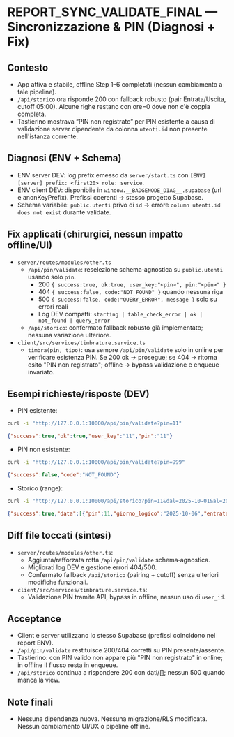 # REPORT_SYNC_VALIDATE_FINAL — Sincronizzazione & PIN (Diagnosi + Fix)

## Contesto
- App attiva e stabile, offline Step 1–6 completati (nessun cambiamento a tale pipeline).
- `/api/storico` ora risponde 200 con fallback robusto (pair Entrata/Uscita, cutoff 05:00). Alcune righe restano con ore=0 dove non c'è coppia completa.
- Tastierino mostrava “PIN non registrato” per PIN esistente a causa di validazione server dipendente da colonna `utenti.id` non presente nell'istanza corrente.

## Diagnosi (ENV + Schema)
- ENV server DEV: log prefix emesso da `server/start.ts` con `[ENV][server] prefix: <first20> role: service`.
- ENV client DEV: disponibile in `window.__BADGENODE_DIAG__.supabase` (url e anonKeyPrefix). Prefissi coerenti → stesso progetto Supabase.
- Schema variabile: `public.utenti` privo di `id` → errore `column utenti.id does not exist` durante validate.

## Fix applicati (chirurgici, nessun impatto offline/UI)
- `server/routes/modules/other.ts`
  - `/api/pin/validate`: reselezione schema‑agnostica su `public.utenti` usando solo `pin`.
    - 200 `{ success:true, ok:true, user_key:"<pin>", pin:"<pin>" }`
    - 404 `{ success:false, code:"NOT_FOUND" }` quando nessuna riga
    - 500 `{ success:false, code:"QUERY_ERROR", message }` solo su errori reali
    - Log DEV compatti: `starting | table_check_error | ok | not_found | query_error`
  - `/api/storico`: confermato fallback robusto già implementato; nessuna variazione ulteriore.
- `client/src/services/timbrature.service.ts`
  - `timbra(pin, tipo)`: usa sempre `/api/pin/validate` solo in online per verificare esistenza PIN. Se 200 ok → prosegue; se 404 → ritorna esito "PIN non registrato"; offline → bypass validazione e enqueue invariato.

## Esempi richieste/risposte (DEV)
- PIN esistente:
```bash
curl -i "http://127.0.0.1:10000/api/pin/validate?pin=11"
```
```json
{"success":true,"ok":true,"user_key":"11","pin":"11"}
```
- PIN non esistente:
```bash
curl -i "http://127.0.0.1:10000/api/pin/validate?pin=999"
```
```json
{"success":false,"code":"NOT_FOUND"}
```
- Storico (range):
```bash
curl -i "http://127.0.0.1:10000/api/storico?pin=11&dal=2025-10-01&al=2025-10-31"
```
```json
{"success":true,"data":[{"pin":11,"giorno_logico":"2025-10-06","entrata":"10:02:00","uscita":null,"ore":0,"extra":0,"nome":"","cognome":"","ore_contrattuali":8}]}
```

## Diff file toccati (sintesi)
- `server/routes/modules/other.ts`:
  - Aggiunta/rafforzata rotta `/api/pin/validate` schema‑agnostica.
  - Migliorati log DEV e gestione errori 404/500.
  - Confermato fallback `/api/storico` (pairing + cutoff) senza ulteriori modifiche funzionali.
- `client/src/services/timbrature.service.ts`:
  - Validazione PIN tramite API, bypass in offline, nessun uso di `user_id`.

## Acceptance
- Client e server utilizzano lo stesso Supabase (prefissi coincidono nel report ENV).
- `/api/pin/validate` restituisce 200/404 corretti su PIN presente/assente.
- Tastierino: con PIN valido non appare più "PIN non registrato" in online; in offline il flusso resta in enqueue.
- `/api/storico` continua a rispondere 200 con dati/[]; nessun 500 quando manca la view.

## Note finali
- Nessuna dipendenza nuova. Nessuna migrazione/RLS modificata. Nessun cambiamento UI/UX o pipeline offline.

